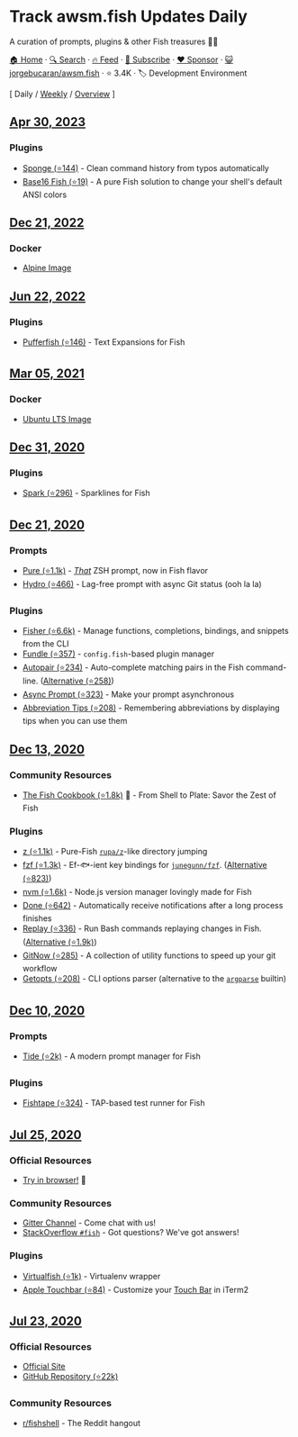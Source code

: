 # Track awsm.fish Updates Daily

A curation of prompts, plugins & other Fish treasures 🐚💎

[🏠 Home](/README.md) · [🔍 Search](https://www.trackawesomelist.com/search/) · [🔥 Feed](https://www.trackawesomelist.com/jorgebucaran/awsm.fish/rss.xml) · [📮 Subscribe](https://trackawesomelist.us17.list-manage.com/subscribe?u=d2f0117aa829c83a63ec63c2f&id=36a103854c) · [❤️  Sponsor](https://github.com/sponsors/theowenyoung) · [😺 jorgebucaran/awsm.fish](https://github.com/jorgebucaran/awsm.fish) · ⭐ 3.4K · 🏷️ Development Environment

[ Daily / [Weekly](/content/jorgebucaran/awsm.fish/week/README.md) / [Overview](/content/jorgebucaran/awsm.fish/readme/README.md) ]

## [Apr 30, 2023](/content/2023/04/30/README.md)

### Plugins

*   [Sponge (⭐144)](https://github.com/meaningful-ooo/sponge) - Clean command history from typos automatically
*   [Base16 Fish (⭐19)](https://github.com/FabioAntunes/base16-fish-shell) - A pure Fish solution to change your shell's default ANSI colors

## [Dec 21, 2022](/content/2022/12/21/README.md)

### Docker

*   [Alpine Image](https://hub.docker.com/r/purefish/docker-fish)

## [Jun 22, 2022](/content/2022/06/22/README.md)

### Plugins

*   [Pufferfish (⭐146)](https://github.com/nickeb96/puffer-fish) - Text Expansions for Fish

## [Mar 05, 2021](/content/2021/03/05/README.md)

### Docker

*   [Ubuntu LTS Image](https://hub.docker.com/r/dideler/fish-shell)

## [Dec 31, 2020](/content/2020/12/31/README.md)

### Plugins

*   [Spark (⭐296)](https://github.com/jorgebucaran/spark.fish) - Sparklines for Fish

## [Dec 21, 2020](/content/2020/12/21/README.md)

### Prompts

*   [Pure (⭐1.1k)](https://github.com/rafaelrinaldi/pure) - [*That*](https://github.com/sindresorhus/pure) ZSH prompt, now in Fish flavor
*   [Hydro (⭐466)](https://github.com/jorgebucaran/hydro) - Lag-free prompt with async Git status (ooh la la)

### Plugins

*   [Fisher (⭐6.6k)](https://github.com/jorgebucaran/fisher) - Manage functions, completions, bindings, and snippets from the CLI
*   [Fundle (⭐357)](https://github.com/danhper/fundle) - `config.fish`-based plugin manager
*   [Autopair (⭐234)](https://github.com/jorgebucaran/autopair.fish) - Auto-complete matching pairs in the Fish command-line. ([Alternative (⭐258)](https://github.com/laughedelic/pisces))
*   [Async Prompt (⭐323)](https://github.com/acomagu/fish-async-prompt) - Make your prompt asynchronous
*   [Abbreviation Tips (⭐208)](https://github.com/Gazorby/fish-abbreviation-tips) - Remembering abbreviations by displaying tips when you can use them

## [Dec 13, 2020](/content/2020/12/13/README.md)

### Community Resources

*   [The Fish Cookbook (⭐1.8k)](https://github.com/jorgebucaran/cookbook.fish) 🦞 - From Shell to Plate: Savor the Zest of Fish

### Plugins

*   [z (⭐1.1k)](https://github.com/jethrokuan/z) - Pure-Fish [`rupa/z`](https://github.com/rupa/z)-like directory jumping
*   [fzf (⭐1.3k)](https://github.com/PatrickF1/fzf.fish) - Ef-🐟-ient key bindings for [`junegunn/fzf`](https://github.com/junegunn/fzf). ([Alternative (⭐823)](https://github.com/jethrokuan/fzf))
*   [nvm (⭐1.6k)](https://github.com/jorgebucaran/nvm.fish) - Node.js version manager lovingly made for Fish
*   [Done (⭐642)](https://github.com/franciscolourenco/done) - Automatically receive notifications after a long process finishes
*   [Replay (⭐336)](https://github.com/jorgebucaran/replay.fish) - Run Bash commands replaying changes in Fish. ([Alternative (⭐1.9k)](https://github.com/edc/bass))
*   [GitNow (⭐285)](https://github.com/joseluisq/gitnow) - A collection of utility functions to speed up your git workflow
*   [Getopts (⭐208)](https://github.com/jorgebucaran/getopts.fish) - CLI options parser (alternative to the [`argparse`](https://fishshell.com/docs/current/cmds/argparse.html) builtin)

## [Dec 10, 2020](/content/2020/12/10/README.md)

### Prompts

*   [Tide (⭐2k)](https://github.com/IlanCosman/tide) - A modern prompt manager for Fish

### Plugins

*   [Fishtape (⭐324)](https://github.com/jorgebucaran/fishtape) - TAP-based test runner for Fish

## [Jul 25, 2020](/content/2020/07/25/README.md)

### Official Resources

*   [Try in browser!](https://rootnroll.com/d/fish-shell/) 🍤

### Community Resources

*   [Gitter Channel](https://gitter.im/fish-shell/fish-shell) - Come chat with us!
*   [StackOverflow `#fish`](https://stackoverflow.com/questions/tagged/fish) - Got questions? We've got answers!

### Plugins

*   [Virtualfish (⭐1k)](https://github.com/adambrenecki/virtualfish) - Virtualenv wrapper
*   [Apple Touchbar (⭐84)](https://github.com/rodrigobdz/fish-apple-touchbar) - Customize your [Touch Bar](https://developer.apple.com/design/human-interface-guidelines/macos/touch-bar/touch-bar-overview) in iTerm2

## [Jul 23, 2020](/content/2020/07/23/README.md)

### Official Resources

*   [Official Site](https://fishshell.com)
*   [GitHub Repository (⭐22k)](https://github.com/fish-shell/fish-shell)

### Community Resources

*   [r/fishshell](https://www.reddit.com/r/fishshell) - The Reddit hangout